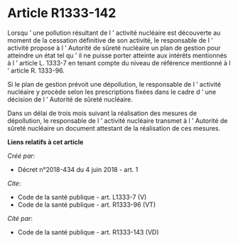 # Article R1333-142

Lorsqu ’ une pollution résultant de l ’ activité nucléaire est découverte au moment de la cessation définitive de son
activité, le responsable de l ’ activité propose à l ’ Autorité de sûreté nucléaire un plan de gestion pour atteindre un état
tel qu ’ il ne puisse porter atteinte aux intérêts mentionnés à l ’ article L. 1333-7 en tenant compte du niveau de référence
mentionné à l ’ article R. 1333-96. 

Si le plan de gestion prévoit une dépollution, le responsable de l ’ activité nucléaire y procède selon les prescriptions
fixées dans le cadre d ’ une décision de l ’ Autorité de sûreté nucléaire. 

Dans un délai de trois mois suivant la réalisation des mesures de dépollution, le responsable de l ’ activité nucléaire
transmet à l ’ Autorité de sûreté nucléaire un document attestant de la réalisation de ces mesures.

**Liens relatifs à cet article**

_Créé par_:

  - Décret n°2018-434 du 4 juin 2018 - art. 1

_Cite_:

  - Code de la santé publique - art. L1333-7 (V)
  - Code de la santé publique - art. R1333-96 (VT)

_Cité par_:

  - Code de la santé publique - art. R1333-143 (VD)
